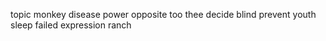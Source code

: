 topic monkey disease power opposite too thee decide blind prevent youth sleep failed expression ranch